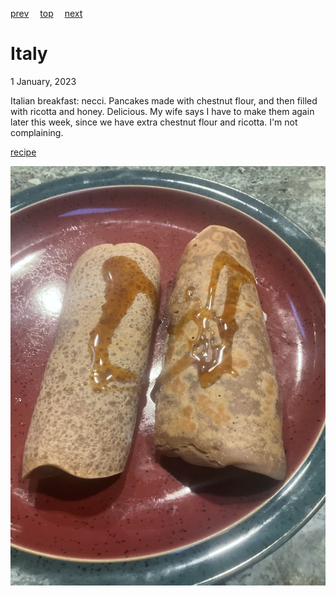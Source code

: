 [prev](israel.md)&emsp;
[top](../index.md)&emsp;
[next](../j/jamaica.md)
# Italy
<meta property="og:image" content="images/italy.png"/>
1 January, 2023

Italian breakfast: necci. Pancakes made with chestnut flour, and then
filled with ricotta and honey. Delicious. My wife says I have to make
them again later this week, since we have extra chestnut flour and
ricotta.  I'm not complaining.

[recipe](https://www.greatitalianchefs.com/recipes/necci-recipe-chestnut-flour-pancakes)

![breakfast](images/italy.jpeg)
